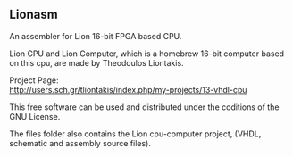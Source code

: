 Lionasm
-------

An assembler for Lion 16-bit FPGA based CPU.


Lion CPU and Lion Computer, which is a homebrew 16-bit computer based on this cpu, are made by Theodoulos Liontakis.

Project Page:  
http://users.sch.gr/tliontakis/index.php/my-projects/13-vhdl-cpu

This free software can be used and distributed under the coditions of the GNU License.

The files folder also contains the Lion cpu-computer project, (VHDL, schematic and assembly source files). 

